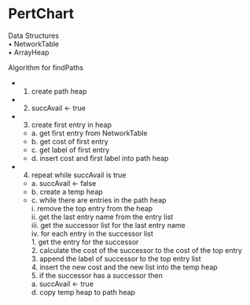 # PertChart

Data Structures  
• NetworkTable  
• ArrayHeap  

Algorithm for findPaths  

* 1.	create path heap   
* 2.	succAvail <- true  
* 3.	create first entry in heap  
    * a.	get first entry from NetworkTable  
    * b.	get cost of first entry  
    * c.	get label of first entry  
    * d.	insert cost and first label into path heap  
* 4.	repeat while succAvail is true  
    * a.	succAvail <- false  
    * b.	create a temp heap  
    * c.	while there are entries in the path heap  
            i.	remove the top entry from the heap  
            ii.	get the last entry name from the entry list  
            iii.	get the successor list for the last entry name  
            iv.	for each entry in the successor list  
                1.	get the entry for the successor  
                2.	calculate the cost of the successor to the cost of the top entry  
                3.	append the label of successor to the top entry list  
                4.	insert the new cost and the new list into the temp heap  
                5.	if the successor has a successor then  
                    a.	succAvail <- true  
    d.	copy temp heap to path heap  
 



